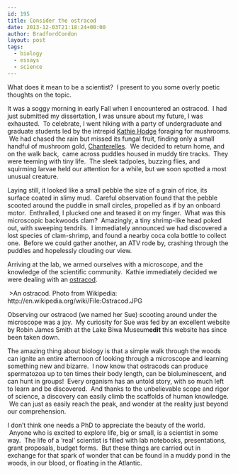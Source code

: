 ```yaml
---
id: 195
title: Consider the ostracod
date: 2013-12-03T21:18:24+00:00
author: BradfordCondon
layout: post
tags:
  - biology
  - essays
  - science
---
```

What does it mean to be a scientist?  I present to you some overly poetic thoughts on the topic.

It was a soggy morning in early Fall when I encountered an ostracod.  I had just submitted my dissertation, I was unsure about my future, I was exhausted.  To celebrate, I went hiking with a party of undergraduate and graduate students led by the intrepid [Kathie Hodge](http://www.plantpath.cornell.edu/labs/hodge/) foraging for mushrooms.  We had chased the rain but missed its fungal fruit, finding only a small handful of mushroom gold, [Chanterelles](http://en.wikipedia.org/wiki/Chanterelle).  We decided to return home, and on the walk back,  came across puddles housed in muddy tire tracks.  They were teeming with tiny life.  The sleek tadpoles, buzzing flies, and squirming larvae held our attention for a while, but we soon spotted a most unusual creature.

Laying still, it looked like a small pebble the size of a grain of rice, its surface coated in slimy mud.  Careful observation found that the pebble scooted around the puddle in small circles, propelled as if by an onboard motor.  Enthralled, I plucked one and teased it on my finger.  What was this microscopic backwoods clam?  Amazingly, a tiny shrimp-like head poked out, with sweeping tendrils.  I immediately announced we had discovered a lost species of clam-shrimp, and found a nearby coca cola bottle to collect one.  Before we could gather another, an ATV rode by, crashing through the puddles and hopelessly clouding our view.

Arriving at the lab, we armed ourselves with a microscope, and the knowledge of the scientific community.  Kathie immediately decided we were dealing with an [ostracod](http://en.wikipedia.org/wiki/Ostracod).

<img alt="" src="https://i0.wp.com/upload.wikimedia.org/wikipedia/commons/thumb/9/93/Ostracod.JPG/800px-Ostracod.JPG?resize=800%2C595" data-recalc-dims="1" />
>An ostracod. Photo from Wikipedia: http://en.wikipedia.org/wiki/File:Ostracod.JPG

Observing our ostracod (we named her Sue) scooting around under the microscope was a joy.  My curiosity for Sue was fed by an excellent website by Robin James Smith at the Lake Biwa Museum**edit** this website has since been taken down.  

The amazing thing about biology is that a simple walk through the woods can ignite an entire afternoon of looking through a microscope and learning something new and bizarre.  I now know that ostracods can produce spermatozoa up to ten times their body length, can be bioluminescent, and can hunt in groups!  Every organism has an untold story, with so much left to learn and be discovered.  And thanks to the unbelievable scope and rigor of science, a discovery can easily climb the scaffolds of human knowledge.  We can just as easily reach the peak, and wonder at the reality just beyond our comprehension.

I don&#8217;t think one needs a PhD to appreciate the beauty of the world.  Anyone who is excited to explore life, big or small, is a scientist in some way.  The life of a &#8216;real&#8217; scientist is filled with lab notebooks, presentations, grant proposals, budget forms.  But these things are carried out in exchange for that spark of wonder that can be found in a muddy pond in the woods, in our blood, or floating in the Atlantic.